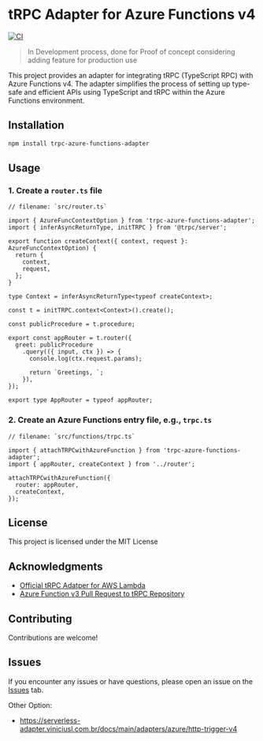 # tRPC Adapter for Azure Functions v4

[![CI](https://github.com/thaitype/trpc-azure-functions-adapter/actions/workflows/main.yml/badge.svg)](https://github.com/thaitype/trpc-azure-functions-adapter/actions/workflows/main.yml)

> In Development process, done for Proof of concept considering adding feature for production use

This project provides an adapter for integrating tRPC (TypeScript RPC) with Azure Functions v4. The adapter simplifies the process of setting up type-safe and efficient APIs using TypeScript and tRPC within the Azure Functions environment.

## Installation

```bash
npm install trpc-azure-functions-adapter
```

## Usage

### 1. Create a `router.ts` file

```tsx
// filename: `src/router.ts`

import { AzureFuncContextOption } from 'trpc-azure-functions-adapter';
import { inferAsyncReturnType, initTRPC } from '@trpc/server';

export function createContext({ context, request }: AzureFuncContextOption) {
  return {
    context,
    request,
  };
}

type Context = inferAsyncReturnType<typeof createContext>;

const t = initTRPC.context<Context>().create();

const publicProcedure = t.procedure;

export const appRouter = t.router({
  greet: publicProcedure
    .query(({ input, ctx }) => {
      console.log(ctx.request.params);

      return `Greetings, `;
    }),
});

export type AppRouter = typeof appRouter;
```

### 2. Create an Azure Functions entry file, e.g., `trpc.ts`

```tsx
// filename: `src/functions/trpc.ts`

import { attachTRPCwithAzureFunction } from 'trpc-azure-functions-adapter';
import { appRouter, createContext } from '../router';

attachTRPCwithAzureFunction({
  router: appRouter,
  createContext,
});

```

## License

This project is licensed under the MIT License

## Acknowledgments

- [Official tRPC Adatper for AWS Lambda](https://trpc.io/docs/server/adapters/aws-lambda)
- [Azure Function v3 Pull Request to tRPC Repository](https://github.com/trpc/trpc/pull/3452)

## Contributing

Contributions are welcome!

## Issues

If you encounter any issues or have questions, please open an issue on the [Issues](https://github.com/thaitype/trpc-azure-functions-adapter/issues) tab.



Other Option:
- https://serverless-adapter.viniciusl.com.br/docs/main/adapters/azure/http-trigger-v4